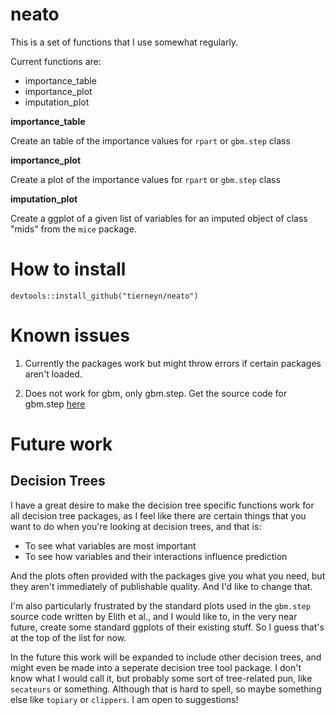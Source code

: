 # neato

This is a set of functions that I use somewhat regularly.

Current functions are:

- importance_table
- importance_plot
- imputation_plot

**importance_table**

Create an table of the importance values for `rpart` or `gbm.step` class

**importance_plot**

Create a plot of the importance values for `rpart` or `gbm.step` class

**imputation_plot**

Create a ggplot of a given list of variables for an imputed object of class "mids" from the `mice` package.

# How to install

```
devtools::install_github("tierneyn/neato")
```

# Known issues

1. Currently the packages work but might throw errors if certain packages aren't loaded.

2. Does not work for gbm, only gbm.step. Get the source code for gbm.step [here](http://onlinelibrary.wiley.com/doi/10.1111/j.1365-2656.2008.01390.x/full)

# Future work

## Decision Trees

I have a great desire to make the decision tree specific functions work for all decision tree packages, as I feel like there are certain things that you want to do when you're looking at decision trees, and that is:

- To see what variables are most important
- To see how variables and their interactions influence prediction

And the plots often provided with the packages give you what you need, but they aren't immediately of publishable quality. And I'd like to change that.

I'm also particularly frustrated by the standard plots used in the `gbm.step` source code written by Elith et al., and I would like to, in the very near future, create some standard ggplots of their existing stuff. So I guess that's at the top of the list for now.

In the future this work will be expanded to include other decision trees, and might even be made into a seperate decision tree tool package. I don't know what I would call it, but probably some sort of tree-related pun, like `secateurs` or something. 
Although that is hard to spell, so maybe something else like `topiary` or `clippers`. I am open to suggestions!
